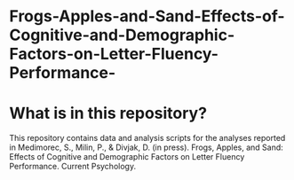 # Frogs-Apples-and-Sand-Effects-of-Cognitive-and-Demographic-Factors-on-Letter-Fluency-Performance-
# What is in this repository?

This repository contains data and analysis scripts for the analyses reported in Medimorec, S., Milin, P., & Divjak, D. (in press). Frogs, Apples, and Sand: Effects of Cognitive and Demographic Factors on Letter Fluency Performance. Current Psychology.

